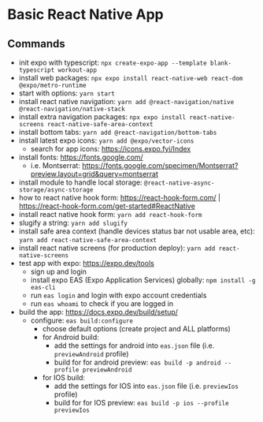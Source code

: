 # Basic React Native App

## Commands

- init expo with typescript: `npx create-expo-app --template blank-typescript workout-app`
- install web packages: `npx expo install react-native-web react-dom @expo/metro-runtime`
- start with options: `yarn start`
- install react native navigation: `yarn add @react-navigation/native @react-navigation/native-stack`
- install extra navigation packages: `npx expo install react-native-screens react-native-safe-area-context`
- install bottom tabs: `yarn add @react-navigation/bottom-tabs`
- install latest expo icons: `yarn add @expo/vector-icons`
  - search for app icons: <https://icons.expo.fyi/Index>
- install fonts: <https://fonts.google.com/>
  - i.e. Montserrat: <https://fonts.google.com/specimen/Montserrat?preview.layout=grid&query=montserrat>
- install module to handle local storage: `@react-native-async-storage/async-storage`
- how to react native hook form: <https://react-hook-form.com/> | <https://react-hook-form.com/get-started#ReactNative>
- install react native hook form: `yarn add react-hook-form`
- slugify a string: `yarn add slugify`
- install safe area context (handle devices status bar not usable area, etc): `yarn add react-native-safe-area-context`
- install react native screens (for production deploy): `yarn add react-native-screens`
- test app with expo: <https://expo.dev/tools>
  - sign up and login
  - install expo EAS (Expo Application Services) globally: `npm install -g eas-cli`
  - run `eas login` and login with expo account credentials
  - run `eas whoami` to check if you are logged in
- build the app: <https://docs.expo.dev/build/setup/>
  - configure: `eas build:configure`
    - choose default options (create project and ALL platforms)
    - for Android build:
      - add the settings for android into `eas.json` file (i.e. `previewAndroid` profile)
      - build for for android preview: `eas build -p android --profile previewAndroid`
    - for IOS build:
      - add the settings for IOS into `eas.json` file (i.e. `previewIos` profile)
      - build for for IOS preview: `eas build -p ios --profile previewIos`
